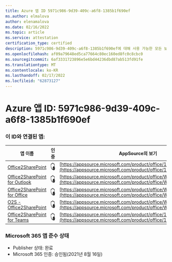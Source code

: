 ```yaml
---
title: Azure 앱 ID 5971c986-9d39-409c-a6f8-1385b1f690ef
ms.author: elmalova
author: elenamalova
ms.date: 02/16/2022
ms.topic: article
ms.service: attestation
certification_type: certified
description: 5971c986-9d39-409c-a6f8-1385b1f690ef에 대해 사용 가능한 모든 보안 및 규정 준수 정보입니다.
ms.openlocfilehash: af09a79648ed5ca77664c80ec160ed8fc0c8cbc0
ms.sourcegitcommit: 6af3331723896e5e6bd44236dbd87ab513fd91fe
ms.translationtype: MT
ms.contentlocale: ko-KR
ms.lasthandoff: 02/17/2022
ms.locfileid: "62873127"
---
```

# <a name="azure-app-id-5971c986-9d39-409c-a6f8-1385b1f690ef"></a>Azure 앱 ID: 5971c986-9d39-409c-a6f8-1385b1f690ef


### <a name="apps-associated-with-this-id"></a>이 ID와 연결된 앱:
| **앱 이름** | **인증** | **AppSource의 보기** |
|--------------|---------------|-----------------------|
| [Office2SharePoint](https://docs.microsoft.com/microsoft-365-app-certification/forward/17859280.o2s) | <img alt="Certified application badge" src="../media/certified-badge.png" height="25" width="25" /> | [https://appsource.microsoft.com/product/office/17859280.o2s](https://appsource.microsoft.com/product/office/17859280.o2s) |
| [Office2SharePoint for Outlook](https://docs.microsoft.com/microsoft-365-app-certification/forward/WA104380689) | <img alt="Certified application badge" src="../media/certified-badge.png" height="25" width="25" /> | [https://appsource.microsoft.com/product/office/WA104380689](https://appsource.microsoft.com/product/office/WA104380689) |
| [Office2SharePoint for Office](https://docs.microsoft.com/microsoft-365-app-certification/forward/WA104381787) | <img alt="Certified application badge" src="../media/certified-badge.png" height="25" width="25" /> | [https://appsource.microsoft.com/product/office/WA104381787](https://appsource.microsoft.com/product/office/WA104381787) |
| [O2S - Office2SharePoint](https://docs.microsoft.com/microsoft-365-app-certification/forward/WA200003656) | <img alt="Certified application badge" src="../media/certified-badge.png" height="25" width="25" /> | [https://appsource.microsoft.com/product/office/WA200003656](https://appsource.microsoft.com/product/office/WA200003656) |
| [Office2SharePoint for Teams](https://docs.microsoft.com/microsoft-365-app-certification/forward/17859280.o2sforteams) | <img alt="Certified application badge" src="../media/certified-badge.png" height="25" width="25" /> | [https://appsource.microsoft.com/product/office/17859280.o2sforteams](https://appsource.microsoft.com/product/office/17859280.o2sforteams) |

### <a name="microsoft-365-app-compliance-status"></a>Microsoft 365 앱 준수 상태
- Publisher 상태: 완료
- Microsoft 365 인증: 승인됨(2021년 8월 16일)
